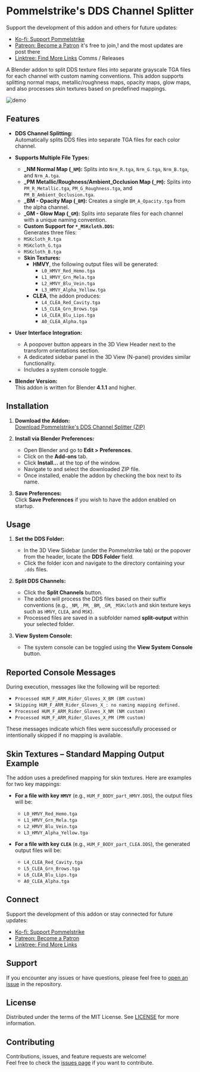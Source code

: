 # Pommelstrike's DDS Channel Splitter
Support the development of this addon and others for future updates:

- [Ko-fi: Support Pommelstrike](https://ko-fi.com/pommelstrike) 
- [Patreon: Become a Patron](https://patreon.com/pommelstrike) it's free to join,! and the most updates are post there
- [Linktree: Find More Links](https://linktr.ee/pommelstrike) Comms / Releases

A Blender addon to split DDS texture files into separate grayscale TGA files for each channel with custom naming conventions. This addon supports splitting normal maps, metallic/roughness maps, opacity maps, glow maps, and also processes skin textures based on predefined mappings.

![demo](https://github.com/pommelstrike/pmlstk_DDS_tex_split/blob/main/decompose_addon_demo.gif)
## Features

- **DDS Channel Splitting:**  
  Automatically splits DDS files into separate TGA files for each color channel.
  
- **Supports Multiple File Types:**  
  - **_NM Normal Map (`_NM`):** Splits into `Nrm_R.tga`, `Nrm_G.tga`, `Nrm_B.tga`, and `Nrm_A.tga`.
  - **_PM Metallic/Roughness/Ambient_Occlusion Map (`_PM`):** Splits into `PM_R_Metallic.tga`, `PM_G_Roughness.tga`, and `PM_B_Ambient_Occlusion.tga`.
  - **_BM - Opacity Map (`_BM`):** Creates a single `BM_A_Opacity.tga` from the alpha channel.
  - **_GM - Glow Map (`_GM`):** Splits into separate files for each channel with a unique naming convention.
   - **Custom Support for `*_MSKcloth.DDS`:**  
    Generates three files:  
    - `MSKcloth_R.tga`
    - `MSKcloth_G.tga`
    - `MSKcloth_B.tga`
  - **Skin Textures:**  
    - **HMVY**, the following output files will be generated:
      - `L0_HMVY_Red_Hemo.tga`
      - `L1_HMVY_Grn_Mela.tga`
      - `L2_HMVY_Blu_Vein.tga`
      - `L3_HMVY_Alpha_Yellow.tga`
    - **CLEA**, the addon produces:
      - `L4_CLEA_Red_Cavity.tga`
      - `L5_CLEA_Grn_Brows.tga`
      - `L6_CLEA_Blu_Lips.tga`
      - `A0_CLEA_Alpha.tga`

      
- **User Interface Integration:**  
  - A poopover button appears in the 3D View Header next to the transform orientations section.
  - A dedicated sidebar panel in the 3D View (N-panel) provides similar functionality.
  - Includes a system console toggle.

- **Blender Version:**  
  This addon is written for Blender **4.1.1** and higher.

## Installation

1. **Download the Addon:**  
   [Download Pommelstrike's DDS Channel Splitter (ZIP)](https://github.com/pommelstrike/pmlstk_DDS_tex_split/blob/main/pommelstrike_DDS_Splitter.zip)

2. **Install via Blender Preferences:**  
   - Open Blender and go to **Edit > Preferences**.
   - Click on the **Add-ons** tab.
   - Click **Install...** at the top of the window.
   - Navigate to and select the downloaded ZIP file.
   - Once installed, enable the addon by checking the box next to its name.

3. **Save Preferences:**  
   Click **Save Preferences** if you wish to have the addon enabled on startup.

## Usage

1. **Set the DDS Folder:**  
   - In the 3D View Sidebar (under the Pommelstrike tab) or the popover from the header, locate the **DDS Folder** field.
   - Click the folder icon and navigate to the directory containing your `.dds` files.

2. **Split DDS Channels:**  
   - Click the **Split Channels** button.
   - The addon will process the DDS files based on their suffix conventions (e.g., `_NM`, `_PM`, `_BM`, `_GM`, `_MSKcloth` and skin texture keys such as `HMVY`, `CLEA`, and `MSK`).
   - Processed files are saved in a subfolder named **split-output** within your selected folder.

3. **View System Console:**  
   - The system console can be toggled using the **View System Console** button.

## Reported Console Messages

During execution, messages like the following will be reported:
- `Processed HUM_F_ARM_Rider_Gloves_X_BM (BM custom)`
- `Skipping HUM_F_ARM_Rider_Gloves_X_: no naming mapping defined.`
- `Processed HUM_F_ARM_Rider_Gloves_X_NM (NM custom)`
- `Processed HUM_F_ARM_Rider_Gloves_X_PM (PM custom)`

These messages indicate which files were successfully processed or intentionally skipped if no mapping is available.

## Skin Textures – Standard Mapping Output Example

The addon uses a predefined mapping for skin textures. Here are examples for two key mappings:

- **For a file with key `HMVY`** (e.g., `HUM_F_BODY_part_HMVY.DDS`), the output files will be:
  - `L0_HMVY_Red_Hemo.tga`
  - `L1_HMVY_Grn_Mela.tga`
  - `L2_HMVY_Blu_Vein.tga`
  - `L3_HMVY_Alpha_Yellow.tga`

- **For a file with key `CLEA`** (e.g., `HUM_F_BODY_part_CLEA.DDS`), the generated output files will be:
  - `L4_CLEA_Red_Cavity.tga`
  - `L5_CLEA_Grn_Brows.tga`
  - `L6_CLEA_Blu_Lips.tga`
  - `A0_CLEA_Alpha.tga`

## Connect

Support the development of this addon or stay connected for future updates:

- [Ko-fi: Support Pommelstrike](https://ko-fi.com/pommelstrike)
- [Patreon: Become a Patron](https://patreon.com/pommelstrike)
- [Linktree: Find More Links](https://linktr.ee/pommelstrike)

## Support

If you encounter any issues or have questions, please feel free to [open an issue](https://github.com/pommelstrike/pmlstk_DDS_tex_split/issues) in the repository.

## License

Distributed under the terms of the MIT License. See [LICENSE](LICENSE) for more information.

## Contributing

Contributions, issues, and feature requests are welcome!  
Feel free to check the [issues page](https://github.com/pommelstrike/pmlstk_DDS_tex_split/issues) if you want to contribute.

